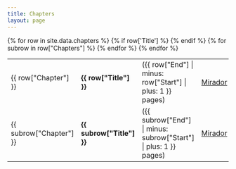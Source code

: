 ```yaml
---
title: Chapters
layout: page
---
```


<table>
{% for row in site.data.chapters %}
	{% if row['Title'] %}
	<tr>
		<td>{{ row["Chapter"] }}</td>
		<td><strong>{{ row["Title"] }}</strong></td>
		<td>({{ row["End"] | minus: row["Start"] | plus: 1 }} pages)</td>
		<td><a href="{{ site.baseurl }}/mirador.html?canvas={{ row["Canvas"] | uri_escape }}">Mirador</a></td>
	</tr>
	{% endif %}
	{% for subrow in row["Chapters"] %}
	<!-- subrow -->
		<tr>
			<td>{{ subrow["Chapter"] }}</td>
			<td><strong>{{ subrow["Title"] }}</strong></td>
			<td>({{ subrow["End"] | minus: subrow["Start"] | plus: 1 }} pages)</td>
			<td><a href="{{ site.baseurl }}/mirador.html?canvas={{ subrow["Canvas"] | uri_escape }}">Mirador</a></td>
		</tr>
	{% endfor %}
{% endfor %}
</table>
